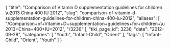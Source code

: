 {
    "title": "Comparison of Vitamin D supplementation guidelines for children \u2013 China 400 IU 2012",
    "slug": "comparison-of-vitamin-d-supplementation-guidelines-for-children-china-400-iu-2012",
    "aliases": [
        "/Comparison+of+Vitamin+D+supplementation+guidelines+for+children+\u2013+China+400+IU+2012",
        "/3236"
    ],
    "tiki_page_id": 3236,
    "date": "2012-09-28",
    "categories": [
        "Youth",
        "Infant-Child",
        "Orient"
    ],
    "tags": [
        "Infant-Child",
        "Orient",
        "Youth"
    ]
}